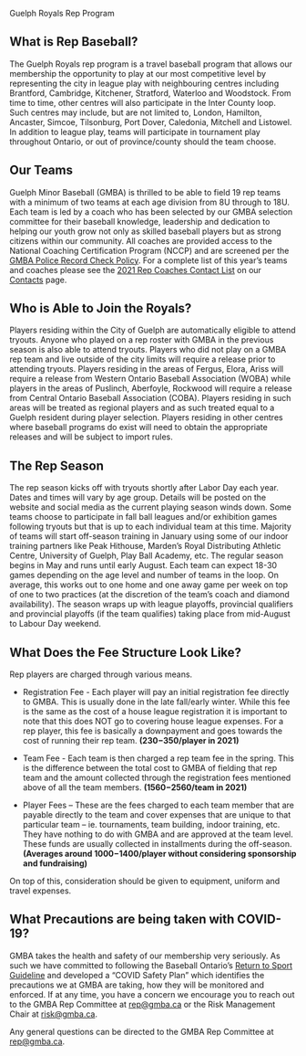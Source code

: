 Guelph Royals Rep Program

## What is Rep Baseball?
The Guelph Royals rep program is a travel baseball program that allows our membership the opportunity to play at our most competitive level by representing the city in league play with neighbouring centres including Brantford, Cambridge, Kitchener, Stratford, Waterloo and Woodstock.  From time to time, other centres will also participate in the Inter County loop.  Such centres may include, but are not limited to, London, Hamilton, Ancaster, Simcoe, Tilsonburg, Port Dover, Caledonia, Mitchell and Listowel.  In addition to league play, teams will participate in tournament play throughout Ontario, or out of province/county should the team choose.  

## Our Teams
Guelph Minor Baseball (GMBA) is thrilled to be able to field 19 rep teams with a minimum of two teams at each age division from 8U through to 18U.  Each team is led by a coach who has been selected by our GMBA selection committee for their baseball knowledge, leadership and dedication to helping our youth grow not only as skilled baseball players but as strong citizens within our community.  All coaches are provided access to the National Coaching Certification Program (NCCP) and are screened per the [GMBA Police Record Check Policy](http://gmba.ca/page.php?page_id=119904#prc).  For a complete list of this year’s teams and coaches please see the [2021 Rep Coaches Contact List](http://gmba.ca/page.php?page_id=119976#rep) on our [Contacts](http://gmba.ca/page.php?page_id=119976) page.

## Who is Able to Join the Royals?
Players residing within the City of Guelph are automatically eligible to attend tryouts.  Anyone who played on a rep roster with GMBA in the previous season is also able to attend tryouts.  Players who did not play on a GMBA rep team and live outside of the city limits will require a release prior to attending tryouts.  Players residing in the areas of Fergus, Elora, Ariss will require a release from Western Ontario Baseball Association (WOBA) while players in the areas of Puslinch, Aberfoyle, Rockwood will require a release from Central Ontario Baseball Association (COBA).  Players residing in such areas will be treated as regional players and as such treated equal to a Guelph resident during player selection.  Players residing in other centres where baseball programs do exist will need to obtain the appropriate releases and will be subject to import rules.  

## The Rep Season
The rep season kicks off with tryouts shortly after Labor Day each year.  Dates and times will vary by age group.  Details will be posted on the website and social media as the current playing season winds down.  Some teams choose to participate in fall ball leagues and/or exhibition games following tryouts but that is up to each individual team at this time.  Majority of teams will start off-season training in January using some of our indoor training partners like Peak Hithouse, Marden’s Royal Distributing Athletic Centre, University of Guelph, Play Ball Academy, etc.  The regular season begins in May and runs until early August.  Each team can expect 18-30 games depending on the age level and number of teams in the loop.  On average, this works out to one home and one away game per week on top of one to two practices (at the discretion of the team’s coach and diamond availability).  The season wraps up with league playoffs, provincial qualifiers and provincial playoffs (if the team qualifies) taking place from mid-August to Labour Day weekend.

## What Does the Fee Structure Look Like?

Rep players are charged through various means.  

-	Registration Fee - Each player will pay an initial registration fee directly to GMBA.  This is usually done in the late fall/early winter.  While this fee is the same as the cost of a house league registration it is important to note that this does NOT go to covering house league expenses.  For a rep player, this fee is basically a downpayment and goes towards the cost of running their rep team.  **($230-$350/player in 2021)**

-	Team Fee - Each team is then charged a rep team fee in the spring.  This is the difference between the total cost to GMBA of fielding that rep team and the amount collected through the registration fees mentioned above of all the team members. **($1560-$2560/team in 2021)**

-	Player Fees – These are the fees charged to each team member that are payable directly to the team and cover expenses that are unique to that particular team – ie. tournaments, team building, indoor training, etc.  They have nothing to do with GMBA and are approved at the team level. These funds are usually collected in installments during the off-season.  **(Averages around $1000-$1400/player without considering sponsorship and fundraising)**

On top of this, consideration should be given to equipment, uniform and travel expenses.

## What Precautions are being taken with COVID-19?
GMBA takes the health and safety of our membership very seriously.  As such we have committed to following the Baseball Ontario’s [Return to Sport Guideline](https://ondeck.baseballontario.com/page/2308/return-to-sport/9160/approved-return-to-sport-protocols-updated-october-15-2020) and developed a “COVID Safety Plan” which identifies the precautions we at GMBA are taking, how they will be monitored and enforced.  If at any time, you have a concern we encourage you to reach out to the GMBA Rep Committee at rep@gmba.ca or the Risk Management Chair at risk@gmba.ca.

Any general questions can be directed to the GMBA Rep Committee at rep@gmba.ca.
